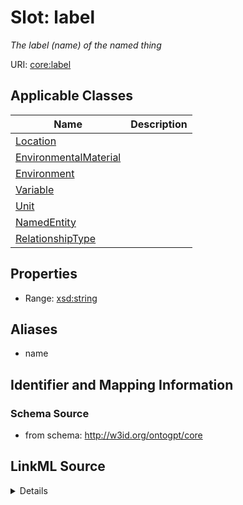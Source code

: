 # Slot: label
_The label (name) of the named thing_


URI: [core:label](http://w3id.org/ontogpt/core/label)



<!-- no inheritance hierarchy -->




## Applicable Classes

| Name | Description |
| --- | --- |
[Location](Location.md) | 
[EnvironmentalMaterial](EnvironmentalMaterial.md) | 
[Environment](Environment.md) | 
[Variable](Variable.md) | 
[Unit](Unit.md) | 
[NamedEntity](NamedEntity.md) | 
[RelationshipType](RelationshipType.md) | 






## Properties

* Range: [xsd:string](xsd:string)





## Aliases


* name



## Identifier and Mapping Information







### Schema Source


* from schema: http://w3id.org/ontogpt/core




## LinkML Source

<details>
```yaml
name: label
description: The label (name) of the named thing
from_schema: http://w3id.org/ontogpt/core
aliases:
- name
rank: 1000
alias: label
owner: NamedEntity
domain_of:
- NamedEntity
range: string

```
</details>